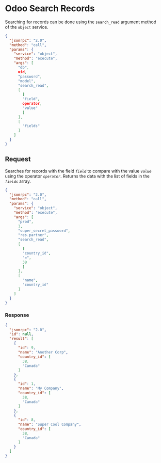 # Odoo Search Records

Searching for records can be done using the `search_read` argument method of the `object` service.

``` json title="Method"
{
  "jsonrpc": "2.0",
  "method": "call",
  "params": {
    "service": "object",
    "method": "execute",
    "args": [
      "db",
      uid,
      "password",
      "model",
      "search_read",
      [
        [
        "field",
        operator,
        "value"
        ]
      ],
      [
        "fields"
      ]
    ]
  }
}
```

## Request

Searches for records with the field *`field`* to compare with the value *`value`* using the operator *`operator`*. Returns the data with the list of fields in the *`fields`* array.

``` json title="Request body"
{
  "jsonrpc": "2.0",
  "method": "call",
  "params": {
    "service": "object",
    "method": "execute",
    "args": [
      "prod",
      1,
      "super_secret_password",
      "res.partner",
      "search_read",
      [
        [
        "country_id",
        "=",
        38
        ]
      ],
      [
        "name",
        "country_id"
      ]
    ]
  }
}
```

### Response

``` json title="Response body"
{
  "jsonrpc": "2.0",
  "id": null,
  "result": [
    {
      "id": 9,
      "name": "Another Corp",
      "country_id": [
        38,
        "Canada"
      ]
    },
    {
      "id": 1,
      "name": "My Company",
      "country_id": [
        38,
        "Canada"
      ]
    },
    {
      "id": 8,
      "name": "Super Cool Company",
      "country_id": [
        38,
        "Canada"
      ]
    }
  ]
}
```
